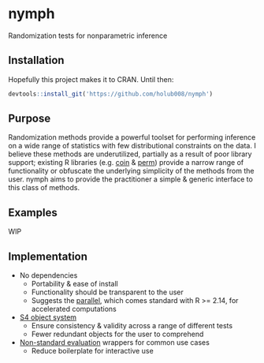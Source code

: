 # nymph
Randomization tests for nonparametric inference

## Installation
Hopefully this project makes it to CRAN. Until then:

```R
devtools::install_git('https://github.com/holub008/nymph')
```

## Purpose
Randomization methods provide a powerful toolset for performing inference on a wide range of statistics with few distributional constraints on the data. I believe these methods are underutilized, partially as a result of poor library support; existing R libraries (e.g. [coin](https://cran.r-project.org/web/packages/coin/index.html) & [perm](https://cran.r-project.org/web/packages/perm/index.html)) provide a narrow range of functionality or obfuscate the underlying simplicity of the methods from the user. nymph aims to provide the practitioner a simple & generic interface to this class of methods.

## Examples
WIP

## Implementation
  * No dependencies
    * Portability & ease of install
    * Functionality should be transparent to the user
    * Suggests the [parallel](http://stat.ethz.ch/R-manual/R-devel/library/parallel/doc/parallel.pdf), which comes standard with R >= 2.14, for accelerated computations
  * [S4 object system](https://stat.ethz.ch/R-manual/R-devel/library/methods/html/Introduction.html)
    * Ensure consistency & validity across a range of different tests
    * Fewer redundant objects for the user to comprehend
  * [Non-standard evaluation](http://developer.r-project.org/nonstandard-eval.pdf) wrappers for common use cases
    * Reduce boilerplate for interactive use
